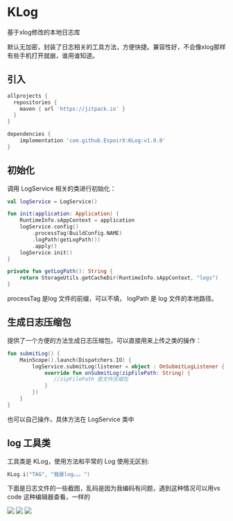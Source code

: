 # KLog
基于xlog修改的本地日志库

默认无加密，封装了日志相关的工具方法，方便快捷。兼容性好，不会像xlog那样有些手机打开就崩，谁用谁知道。

## 引入

```gradle
allprojects {
  repositories {
    maven { url 'https://jitpack.io' }
  }
}

dependencies {
    implementation 'com.github.EspoirX:KLog:v1.0.0'
}
```

## 初始化

调用 LogService 相关的类进行初始化：

``` kotlin
val logService = LogService()

fun init(application: Application) {
    RuntimeInfo.sAppContext = application
    logService.config()
        .processTag(BuildConfig.NAME)
        .logPath(getLogPath())
        .apply()
    logService.init()
}

private fun getLogPath(): String {
    return StorageUtils.getCacheDir(RuntimeInfo.sAppContext, "logs")
}
```

processTag 是log 文件的前缀，可以不填， logPath 是 log 文件的本地路径。

## 生成日志压缩包

提供了一个方便的方法生成日志压缩包，可以直接用来上传之类的操作：

```kotlin
fun submitLog() {
    MainScope().launch(Dispatchers.IO) {
        logService.submitLog(listener = object : OnSubmitLogListener {
            override fun onSubmitLog(zipFilePath: String) {
               //zipFilePath 是文件压缩包
            }
        })
    }
}
```

也可以自己操作，具体方法在 LogService 类中

## log 工具类
工具类是 KLog，使用方法和平常的 Log 使用无区别:

```kotlin
KLog.i("TAG", "我是log。。。")
```

 下面是日志文件的一些截图，乱码是因为我编码有问题，遇到这种情况可以用vs code 这种编辑器查看，一样的

 <a href="https://sm.ms/image/1esoSCLiQBt5cTX" target="_blank"><img src="https://s2.loli.net/2023/09/14/1esoSCLiQBt5cTX.png" ></a>
<a href="https://sm.ms/image/7oCuBU4zMViyIJx" target="_blank"><img src="https://s2.loli.net/2023/09/14/7oCuBU4zMViyIJx.png" ></a>
<a href="https://sm.ms/image/6H5nihYArwsoJuk" target="_blank"><img src="https://s2.loli.net/2023/09/14/6H5nihYArwsoJuk.png" ></a>
